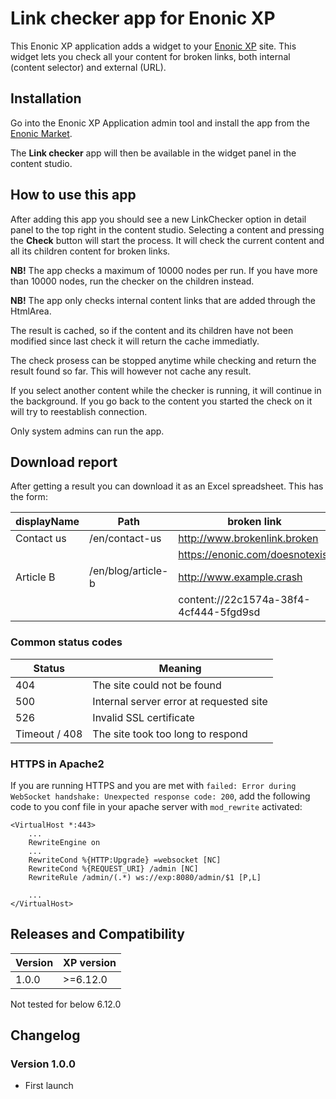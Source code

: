 # Link checker app for Enonic XP

This Enonic XP application adds a widget to your [Enonic XP](https://github.com/enonic/xp) site. This widget lets you check all your content for broken links, both internal (content selector) and external (URL).

## Installation

Go into the Enonic XP Application admin tool and install the app from the [Enonic Market](https://market.enonic.com/).

The **Link checker** app will then be available in the widget panel in the content studio.

## How to use this app

After adding this app you should see a new LinkChecker option in detail panel to the top right in the content studio. Selecting a content and pressing the **Check** button will start the process. It will check the current content and all its children content for broken links. 

**NB!** The app checks a maximum of 10000 nodes per run. If you have more than 10000 nodes, run the checker on the children instead.

**NB!** The app only checks internal content links that are added through the HtmlArea. 

The result is cached, so if the content and its children have not been modified since last check it will return the cache immediatly.

The check prosess can be stopped anytime while checking and return the result found so far. This will however not cache any result. 

If you select another content while the checker is running, it will continue in the background. If you go back to the content you started the check on it will try to reestablish connection. 

Only system admins can run the app.

## Download report

After getting a result you can download it as an Excel spreadsheet. 
This has the form:

| displayName | Path | broken link | status
| ------------- | ------------- | ------------- | ------------- |
| Contact us | /en/contact-us | http://www.brokenlink.broken | 404 |
|            |                | https://enonic.com/doesnotexist| 404 |
| Article B | /en/blog/article-b | http://www.example.crash | 500 |
|           |                 | content://22c1574a-38f4-4cf444-5fgd9sd | 404 |



### Common status codes

| Status | Meaning |
| ------------- | ------------- |
| 404 | The site could not be found |
| 500 | Internal server error at requested site |
| 526 | Invalid SSL certificate |
| Timeout / 408 | The site took too long to respond |


### HTTPS in Apache2
If you are running HTTPS and you are met with `failed: Error during WebSocket handshake: Unexpected response code: 200`, add the following code to you conf file in your apache server with `mod_rewrite` activated:

```
<VirtualHost *:443>
    ...
    RewriteEngine on
    ...
    RewriteCond %{HTTP:Upgrade} =websocket [NC]
    RewriteCond %{REQUEST_URI} /admin [NC]
    RewriteRule /admin/(.*) ws://exp:8080/admin/$1 [P,L]

    ...
</VirtualHost>
```


## Releases and Compatibility

| Version | XP version |
| ------------- | ------------- |
| 1.0.0 | >=6.12.0 |

Not tested for below 6.12.0

## Changelog

### Version 1.0.0

* First launch
